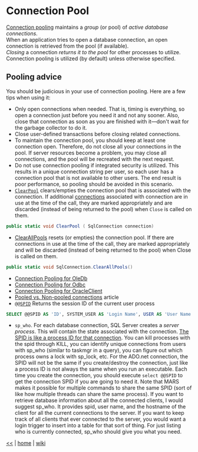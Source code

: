 # Connection Pool

[Connection pooling](http://www.techrepublic.com/article/take-advantage-of-adonet-connection-pooling/) maintains a _group_ (or pool) of _active database connections_.  
When an application tries to open a database connection, an open connection is retrieved from the pool (if available).  
_Closing_ a connection _returns it to the pool_ for other processes to utilize. 
Connection pooling is utilized (by default) unless otherwise specified.

## Pooling advice

You should be judicious in your use of connection pooling. Here are a few tips when using it: 

+    Only open connections when needed. That is, timing is everything, so open a connection just before you need it and not any sooner. Also, close that connection as soon as you are finished with it—don't wait for the garbage collector to do it. 
+    Close user-defined transactions before closing related connections. 
+    To maintain the connection pool, you should keep at least one connection open. Therefore, do not close all your connections in the pool. If server resources become a problem, you may close all connections, and the pool will be recreated with the next request. 
+    Do not use connection pooling if integrated security is utilized. This results in a unique connection string per user, so each user has a connection pool that is not available to other users. The end result is poor performance, so pooling should be avoided in this scenario.
+    [`ClearPool`](https://msdn.microsoft.com/en-us/library/system.data.sqlclient.sqlconnection.clearpool%28v=vs.110%29.aspx) clears/empties the connection pool that is associated with the connection. 
If additional [connections](https://msdn.microsoft.com/en-us/library/system.data.sqlclient.sqlconnection%28v=vs.110%29.aspx) associated with connection are in use at the time of the call, 
they are marked appropriately and are discarded (instead of being returned to the pool) when `Close` is called on them.
```cs
public static void ClearPool ( SqlConnection connection)
```
+ [ClearAllPools](https://msdn.microsoft.com/en-us/library/system.data.sqlclient.sqlconnection.clearallpools%28v=vs.110%29.aspx) resets (or empties) the connection pool.
If there are connections in use at the time of the call, they are marked appropriately and will be discarded (instead of being returned to the pool) when Close is called on them. 
```cs
public static void SqlConnection.ClearAllPools() 
```
+ [Connection Pooling for OleDb](https://docs.microsoft.com/en-us/dotnet/framework/data/adonet/ole-db-odbc-and-oracle-connection-pooling#connection-pooling-for-oledb)
+ [Connection Pooling for Odbc](https://docs.microsoft.com/en-us/dotnet/framework/data/adonet/ole-db-odbc-and-oracle-connection-pooling#connection-pooling-for-odbc)
+ [Connection Pooling for OracleClient](https://docs.microsoft.com/en-us/dotnet/framework/data/adonet/ole-db-odbc-and-oracle-connection-pooling#connection-pooling-for-oracleclient)
+ [Pooled vs. Non-pooled connections](https://www.sqlskills.com/blogs/bobb/sql-server-and-pooled-vs-non-pooled-connections/) article
+ [`@@SPID`](https://docs.microsoft.com/en-us/sql/t-sql/functions/spid-transact-sql) Returns the session ID of the current user process
```sql
SELECT @@SPID AS 'ID', SYSTEM_USER AS 'Login Name', USER AS 'User Name'
```
+ `sp_who`. For each database connection, SQL Server creates a _server process_. 
This will contain the state associated with the connection.
[The SPID is like a process ID for that connection][1].
You can kill processes with the spid through KILL, 
you can identify unique connections from users with sp_who (similar to taskmgr in a query), you can figure out which process owns a lock with sp_lock, etc. 
For the ADO.net connection, the SPID will not be the same if you create/destroy the connection, just like a process ID is not always the same when you run an executable.
Each time you create the connection, you should execute `select @@SPID` to get the connection SPID if you are going to need it.
Note that MARS makes it possible for multiple commands to share the same SPID (sort of like how multiple threads can share the same process). 
If you want to retrieve database information about all the connected clients, I would suggest sp_who. 
It provides spid, user name, and the hostname of the client for all the current connections to the server. 
If you want to keep track of all clients that ever connected to the server, you would want a login trigger to insert into a table for that sort of thing.
For just listing who is currently connected, sp_who should give you what you need. 

[1]: (https://social.technet.microsoft.com/Forums/sqlserver/en-US/94692d7b-69c6-4c34-a1dd-495c652e7d9d/session-id-of-adonet-connection?forum=sqldataaccess) 

[<<](../SQL.md)
|
[home](../README.md)
|
[wiki](https://github.com/illegitimis/Tutorial/wiki) 